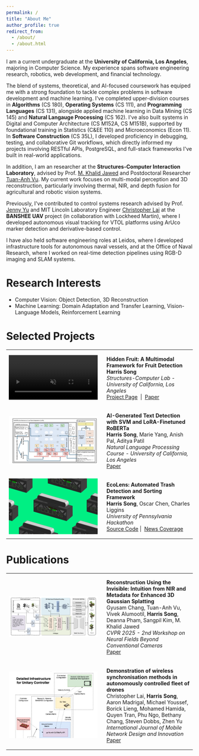 ```yaml
---
permalink: /
title: "About Me"
author_profile: true
redirect_from: 
  - /about/
  - /about.html
---
```

I am a current undergraduate at the **University of California, Los Angeles**, majoring in Computer Science. My experience spans software engineering research, robotics, web development, and financial technology.

The blend of systems, theoretical, and AI-focused coursework has equiped me with a strong foundation to tackle complex problems in software development and machine learning. I've completed upper-division courses in **Algorithms** (CS 180), **Operating Systems** (CS 111), and  **Programming Languages** (CS 131), alongside applied machine learning in Data Mining (CS 145) and **Natural Langauge Processing** (CS 162). I've also built systems in Digital and Computer Architecture (CS M152A, CS M151B), supported by foundational training in Statistics (C&EE 110) and Microeconomics (Econ 11). In **Software Construction** (CS 35L), I developed proficiency in debugging, testing, and collaborative Git workflows, which directly informed my projects involving RESTful APIs, PostgreSQL, and full-stack frameworks I've built in real-world applications. 

In addition, I am an researcher at the **Structures-Computer Interaction Laboratory**, advised by Prof. [M. Khalid Jawed](https://samueli.ucla.edu/people/m-khalid-jawed/) and Postdoctoral Researcher [Tuan-Anh Vu](https://tuananh1007.github.io/). My current work focuses on multi-modal perception and 3D reconstruction, particularly involving thermal, NIR, and depth fusion for agricultural and robotic vision systems. 

Previously, I've contributed to control systems research advised by Prof. [Jenny Yu](https://ieeexplore.ieee.org/author/37086802910) and MIT Lincoln Laboratory Engineer [Christopher Lai](https://www.linkedin.com/in/cclai/) at the **BANSHEE UAV** project (in collaboration with Lockheed Martin), where I developed autonomous visual tracking for VTOL platforms using ArUco marker detection and derivative-based control. 

I have also held software engineering roles at Leidos, where I developed infrastructure tools for autonomous naval vessels, and at the Office of Naval Research, where I worked on real-time detection pipelines using RGB-D imaging and SLAM systems.


Research Interests
======
* Computer Vision: Object Detection, 3D Reconstruction
* Machine Learning: Domain Adaptation and Transfer Learning, Vision-Language Models, Reinforcement Learning


Selected Projects
=====

<table style="border: none; border-collapse: collapse;">
  <tr style="border: none;">
    <td width="250" style ="border: none;">
     <video width="240" autoplay loop muted playsinline style="border: none;">
      <source src="/files/teaser.mp4" type="video/mp4">
      Your browser does not support the video tag.
    </video>
    </td>
    <td style ="border: none;">
      <p><strong>Hidden Fruit: A Multimodal Framework for Fruit Detection</strong><br>
      <strong>Harris Song</strong><br>
      <em>Structures-Computer Lab - University of California, Los Angeles</em><br>
      <a href="https://bobbykabob.github.io/hiddenfruits/">Project Page</a> &nbsp;|&nbsp;
      <a href="https://bobbykabob.github.io/hiddenfruits/static/paper.pdf">Paper</a>
      </p>
    </td>
  </tr>


  <tr style="border: none;">
    <td width="250" style ="border: none;">
      <img src="/images/nlp.png" width="240" style="border: none;">
    </td>
    <td style ="border: none;">
      <p><strong>AI-Generated Text Detection with SVM and LoRA-Finetuned RoBERTa</strong>
      <br>
      <strong>Harris Song</strong>, Marie Yang, Anish Pal, Aditya Patil<br>
      <em>Natural Language Processing Course - University of California, Los Angeles</em><br>
      <a href="/files/nlp.pdf">Paper</a>
      </p>
    </td>
  </tr>
  <tr style="border: none;">
    <td width="250" style ="border: none;">
      <img src="/images/ecolens.png" width="240" style="border: none;">
    </td>
    <td style ="border: none;">
      <p><strong>EcoLens: Automated Trash Detection and Sorting Framework</strong>
      <br>
      <strong>Harris Song</strong>, Oscar Chen, ‍Charles Liggins<br>
      <em>University of Pennsylvania Hackathon</em><br>
      <a href="https://github.com/bobbykabob/pennapps2023">Source Code</a>&nbsp;|&nbsp;
      <a href="https://www.viam.com/post/build-backstories-creating-eco-lens-the-smart-machine-that-helps-with-recycling">News Coverage</a>
      </p>
    </td>
  </tr>
</table>




Publications
======
<table style="border: none; border-collapse: collapse;">
  <tr style="border: none;">
    <td width="250" style ="border: none;">
      <img src="/images/reconstruction.png" width="240" style="border: none;">
    </td>
    <td style ="border: none;">
      <p><strong>Reconstruction Using the Invisible: Intuition from NIR and Metadata for Enhanced 3D Gaussian Splatting</strong><br>
      Gyusam Chang, Tuan-Anh Vu, Vivek Alumootil, <strong>Harris Song</strong>, Deanna Pham, Sangpil Kim, M. Khalid Jawed<br>
      <em>CVPR 2025 - 2nd Workshop on Neural Fields Beyond Conventional Cameras</em><br>
      <a href="https://drive.google.com/file/d/1Qt0EgbDEEPwOe0FkUrS-trYPWGARcXdW/view">Paper</a>
      </p>
    </td>
  </tr>


  <tr style="border: none;">
    <td width="250" style ="border: none;">
      <img src="/images/wts.png" width="240" style="border: none;">
    </td>
    <td style ="border: none;">
      <p><strong>Demonstration of wireless synchronisation methods in autonomously controlled fleet of drones</strong>
      <br>
      Christopher Lai, <strong>Harris Song</strong>, Aaron Madrigal, Michael Youssef, Borick Lieng, Mohamed Hamida, Quyen Tran, Phu Ngo, Bethany Chang, Steven Dobbs, Zhen Yu<br>
      <em>International Journal of Mobile Network Design and Innovation</em><br>
      <a href="https://dl.acm.org/doi/abs/10.1504/ijmndi.2024.136443">Paper</a>
      </p>
    </td>
  </tr>

</table>

